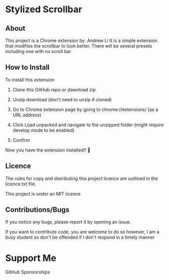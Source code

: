 
# Stylized Scrollbar

## About

This project is a Chrome extension by: Andrew Li
It is a simple extension that modifies the scrollbar to look better.
There will be several presets including one with no scroll bar

## How to Install

To install this extension

1. Clone this GitHub repo or download zip

2. Unzip download (don't need to unzip if cloned)

3. Go to Chrome extension page by going to chrome://extensions/ (as a URL address)

4. Click Load unpacked and navigate to the unzipped folder (might require develop mode to be enabled)

5. Confirm



Now you have the extension installed!! 🤩
## Licence

The rules for copy and distributing this project licence are 
outlined in the licence.txt file.

This project is under an MIT licence 

## Contributions/Bugs

If you notice any bugs, please report it by opening an issue.

If you want to contribute code, you are welcome to do so however, 
I am a busy student so don't be offended if I don't respond in a timely manner

# Support Me

GitHub Sponsorships